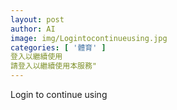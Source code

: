 ```yaml
---
layout: post
author: AI
image: img/Logintocontinueusing.jpg
categories: [ '體育' ]
登入以繼續使用
請登入以繼續使用本服務"
---
```

Login to continue using